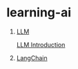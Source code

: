 # learning-ai

1. [LLM](/docs/LLM)

    [LLM Introduction](/docs/LLM/Introduction%20LLM.ipynb)

2. [LangChain](/docs/langchain/LangChain.ipynb)
